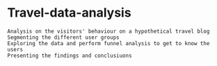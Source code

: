 # Travel-data-analysis
	Analysis on the visitors' behaviour on a hypothetical travel blog
	Segmenting the different user groups
	Exploring the data and perform funnel analysis to get to know the users
	Presenting the findings and conclusiuons
